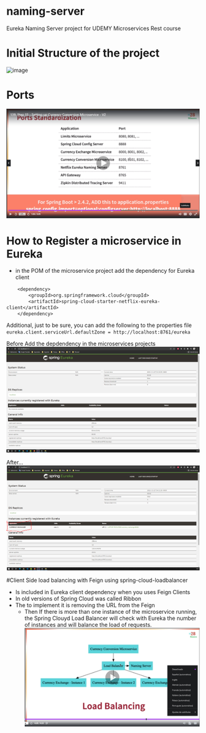 # naming-server
Eureka Naming Server project for UDEMY Microservices Rest course

# Initial Structure of the project
![image](https://user-images.githubusercontent.com/36638342/142776562-26b22ece-0f81-405c-9377-7317ddb18d6d.png)

# Ports
![img.png](img.png)

# How to Register a microservice in Eureka
- in the POM of the microservice project add the dependency for Eureka client
```
    <dependency>
        <groupId>org.springframework.cloud</groupId>
        <artifactId>spring-cloud-starter-netflix-eureka-client</artifactId>
    </dependency>
```
Additional, just to be sure, you can add the following to the properties file
``eureka.client.serviceUrl.defaultZone = http://localhost:8761/eureka``

Before Add the depdendency in the microservices projects
![img_1.png](img_1.png)

After...
![img_2.png](img_2.png)


#Client Side load balancing with Feign using spring-cloud-loadbalancer
- Is included in Eureka client dependency when you uses Feign Clients
- In old versions of Spring Cloud was called Ribbon
- The to implement it is removing the URL from the Feign
    - Then If there is more than one instance of the microservice running, the Spring Clouyd Load Balancer will check with Eureka the number of instances and will balance the load of requests.
![img_3.png](img_3.png)